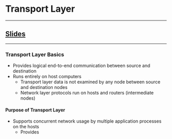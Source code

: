 # Transport Layer
---

## [Slides](https://redhawks-my.sharepoint.com/:p:/r/personal/bowermanjess_seattleu_edu/_layouts/15/Doc.aspx?sourcedoc=%7B689DDC5D-DB38-4626-A6F5-5C59AA594345%7D&file=9-Transport-Layer.pptx&action=edit&mobileredirect=true)
---

### Transport Layer Basics
- Provides logical end-to-end communication between source and destination
- Runs entirely on host computers
  - Transport layer data is not examined by any node between source and destination nodes
  - Network layer protocols run on hosts and routers (intermediate nodes)

#### Purpose of Transport Layer
- Supports concurrent network usage by multiple application processes on the hosts
  - Provides
